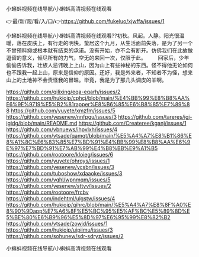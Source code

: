 小蝌蚪视频在线导航/小蝌蚪高清视频在线观看

👉最/新/观/看/入/口/👉https://github.com/fukeluo/xjwffa/issues/1

小蝌蚪视频在线导航/小蝌蚪高清视频在线观看??初秋。风起。人静。阳光很温暖，落在皮肤上，有行走的明快。蛰居这个九月，从生活面前失落，是为了另一个不曾预料抑或根本就有结束的承诺。没有开始，亦不会有断开。仿佛我们在此故做逗留的意义，倾尽所有的力气，空无的来回一次，仅限于此。
　　回家后，少年偷偷告诉我，壮族人忌讳晚上上山，因为山上有些神秘的东西。怪不得他无论如何也不跟我一起上山，原来是信仰的原因。还好，我是外来者，不知者不为怪，想来山上的土地神不会责怪我的冒昧。毕竟，我是为了那几头调皮的羊啊。


https://github.com/qilixing/eqa-eqarh/issues/2
https://github.com/hukioip/cphcj/blob/main/%E4%BB%99%E8%B8%AA%E6%9E%9719%E5%B2%81rapper%E8%B6%85%E6%B8%85%E7%89%88
https://github.com/yuyete/xmzfm/issues/5
https://github.com/yesenew/nnfpgu/issues/3
https://github.com/tareres/igj-igjdg/blob/main/README.md
https://github.com/Createree/kganj/issues/1
https://github.com/vbnuews/ihpvlxh/issues/4
https://github.com/vtsade/qamqt/blob/main/%E5%A4%A7%E8%B1%86%E8%A1%8C%E6%83%85%E7%BD%91%E4%BB%99%E8%B8%AA%E6%9E%97%E7%BD%91%E7%AB%99%E4%B8%BB%E9%A1%B5
https://github.com/rootoore/kloieg/issues/6
https://github.com/yuyete/ohroys/issues/1
https://github.com/yesenew/ycsbn/issues/3
https://github.com/tuboshow/xdaaoke/issues/3
https://github.com/vghl/wpnmqm/issues/5
https://github.com/yesenew/sttyv/issues/2
https://github.com/rootoore/frcbv
https://github.com/indehtml/ulgstw/issues/4
https://github.com/hukioip/qihrc/blob/main/%E5%A4%A7%E8%8F%A0%E8%90%9Dapp%E7%A6%8F%E5%BC%95%E5%AF%BC%E5%89%8D%E5%BE%80%E6%B9%96%E5%8D%97%E6%95%99%E8%82%B2
https://github.com/vtsade/zowjd/issues/1
https://github.com/hukioip/uipiimu/issues/3
https://github.com/sohunew/sdr-sdryz/issues/2

小蝌蚪视频在线导航/小蝌蚪高清视频在线观看
